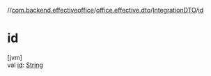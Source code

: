 //[com.backend.effectiveoffice](../../../index.md)/[office.effective.dto](../index.md)/[IntegrationDTO](index.md)/[id](id.md)

# id

[jvm]\
val [id](id.md): [String](https://kotlinlang.org/api/latest/jvm/stdlib/kotlin/-string/index.html)

